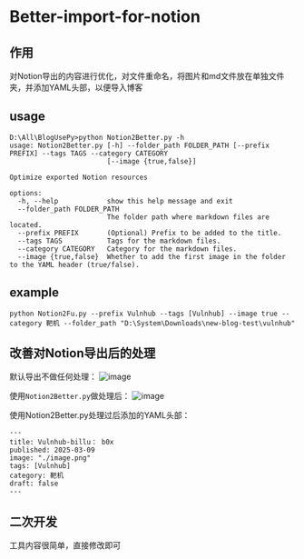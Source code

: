 # Better-import-for-notion
## 作用
对Notion导出的内容进行优化，对文件重命名，将图片和md文件放在单独文件夹，并添加YAML头部，以便导入博客
## usage
```
D:\All\BlogUsePy>python Notion2Better.py -h
usage: Notion2Better.py [-h] --folder_path FOLDER_PATH [--prefix PREFIX] --tags TAGS --category CATEGORY
                        [--image {true,false}]

Optimize exported Notion resources

options:
  -h, --help            show this help message and exit
  --folder_path FOLDER_PATH
                        The folder path where markdown files are located.
  --prefix PREFIX       (Optional) Prefix to be added to the title.
  --tags TAGS           Tags for the markdown files.
  --category CATEGORY   Category for the markdown files.
  --image {true,false}  Whether to add the first image in the folder to the YAML header (true/false).
```
## example
```
python Notion2Fu.py --prefix Vulnhub --tags [Vulnhub] --image true --category 靶机 --folder_path "D:\System\Downloads\new-blog-test\vulnhub"
```

## 改善对Notion导出后的处理
默认导出不做任何处理：
![image](https://github.com/user-attachments/assets/3d2bb854-16b3-4fd1-8f60-a4f2831d3a8e)

使用`Notion2Better.py`做处理后：
![image](https://github.com/user-attachments/assets/ea73a992-b80a-4d3c-a0cf-bac960cde210)

使用Notion2Better.py处理过后添加的YAML头部：
```
---
title: Vulnhub-billu： b0x
published: 2025-03-09
image: "./image.png"
tags: [Vulnhub]
category: 靶机
draft: false
---
```
## 二次开发
工具内容很简单，直接修改即可
